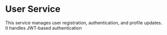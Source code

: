 
# User Service

This service manages user registration, authentication, and profile updates. It handles JWT-based authentication